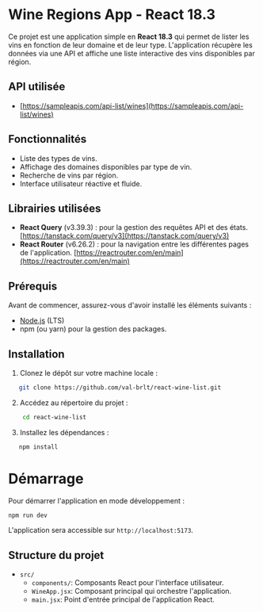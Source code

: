 # Wine Regions App - React 18.3

Ce projet est une application simple en **React 18.3** qui permet de lister les vins en fonction de leur domaine et de leur type. L'application récupère les données via une API et affiche une liste interactive des vins disponibles par région.


## API utilisée

- [https://sampleapis.com/api-list/wines](https://sampleapis.com/api-list/wines)


## Fonctionnalités

- Liste des types de vins.
- Affichage des domaines disponibles par type de vin.
- Recherche de vins par région.
- Interface utilisateur réactive et fluide.


## Librairies utilisées

- **React Query** (v3.39.3) : pour la gestion des requêtes API et des états. [https://tanstack.com/query/v3](https://tanstack.com/query/v3)
- **React Router** (v6.26.2) : pour la navigation entre les différentes pages de l'application. [https://reactrouter.com/en/main](https://reactrouter.com/en/main)

## Prérequis

Avant de commencer, assurez-vous d'avoir installé les éléments suivants :

- [Node.js](https://nodejs.org/) (LTS)
- npm (ou yarn) pour la gestion des packages.

## Installation

1. Clonez le dépôt sur votre machine locale :

```bash
   git clone https://github.com/val-brlt/react-wine-list.git
```
2. Accédez au répertoire du projet :
```bash
    cd react-wine-list
```
3. Installez les dépendances :
```bash
   npm install
```

# Démarrage
Pour démarrer l'application en mode développement :

```bash
npm run dev
```

L'application sera accessible sur `http://localhost:5173`.

## Structure du projet

- `src/`
  - `components/`: Composants React pour l'interface utilisateur.
  - `WineApp.jsx`: Composant principal qui orchestre l'application.
  - `main.jsx`: Point d'entrée principal de l'application React.

